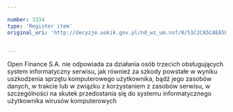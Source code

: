 ```yaml
---

number: 3334
type: 'Register item'
original_uri: 'http://decyzje.uokik.gov.pl/nd_wz_um.nsf/0/51C2CA5CAEA5F557C1257A33002D40AC?OpenDocument'


---
```


Open Finance S.A. nie odpowiada za działania osób trzecich obsługujących system informatyczny serwisu, jak również za szkody powstałe w wyniku uszkodzenia sprzętu komputerowego użytkownika, bądź jego zasobów danych, w trakcie lub w związku z korzystaniem z zasobów serwisu, w szczególności na skutek przedostania się do systemu informatycznego użytkownika wirusów komputerowych
